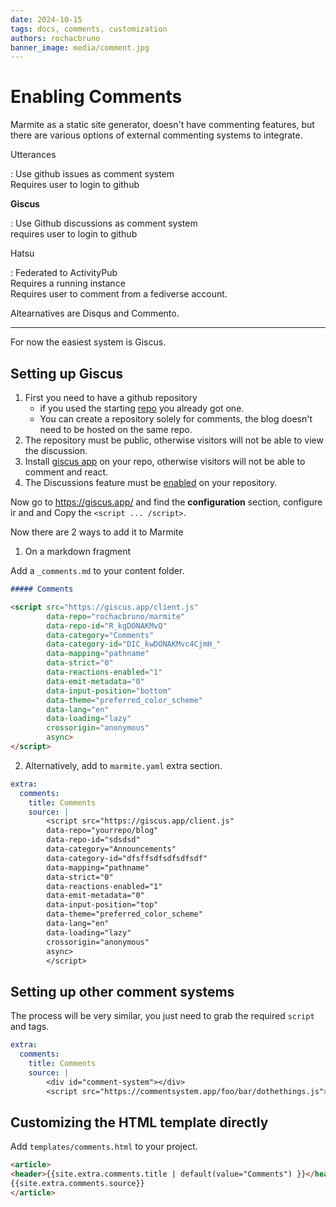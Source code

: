 ```yaml
---
date: 2024-10-15
tags: docs, comments, customization
authors: rochacbruno
banner_image: media/comment.jpg
---
```


# Enabling Comments

Marmite as a static site generator, doesn't have commenting features,
but there are various options of external commenting systems to integrate.


Utterances

  : Use github issues as comment system  
  Requires user to login to github

**Giscus**

  : Use Github discussions as comment system  
  requires user to login to github
 
Hatsu

  : Federated to ActivityPub   
  Requires a running instance  
  Requires user to comment from a fediverse account.
  

Altearnatives are Disqus and Commento.

---

For now the easiest system is Giscus.

## Setting up Giscus

1. First you need to have a github repository
    - if you used the starting [repo](https://github.com/rochacbruno/make-me-a-blog) you already got one.
    - You can create a repository solely for comments, the blog doesn't need to be hosted on the same repo.
2. The repository must be public, otherwise visitors will not be able to view the discussion.
3. Install [giscus app](https://github.com/apps/giscus) on your repo, otherwise visitors will not be able to comment and react.
4. The Discussions feature must be [enabled](https://docs.github.com/en/github/administering-a-repository/managing-repository-settings/enabling-or-disabling-github-discussions-for-a-repository) on your repository.


Now go to https://giscus.app/ and find the **configuration** section, configure ir and and Copy the `<script ... /script>`.


Now there are 2 ways to add it to Marmite

1. On a markdown fragment


Add a `_comments.md` to your content folder.
```markdown
##### Comments

<script src="https://giscus.app/client.js"
        data-repo="rochacbruno/marmite"
        data-repo-id="R_kgDONAKMvQ"
        data-category="Comments"
        data-category-id="DIC_kwDONAKMvc4CjmH_"
        data-mapping="pathname"
        data-strict="0"
        data-reactions-enabled="1"
        data-emit-metadata="0"
        data-input-position="bottom"
        data-theme="preferred_color_scheme"
        data-lang="en"
        data-loading="lazy"
        crossorigin="anonymous"
        async>
</script>
```


2. Alternatively, add to  `marmite.yaml` extra section.

```yaml
extra:
  comments:
    title: Comments
    source: |
        <script src="https://giscus.app/client.js"
        data-repo="yourrepo/blog"
        data-repo-id="sdsdsd"
        data-category="Announcements"
        data-category-id="dfsffsdfsdfsdfsdf"
        data-mapping="pathname"
        data-strict="0"
        data-reactions-enabled="1"
        data-emit-metadata="0"
        data-input-position="top"
        data-theme="preferred_color_scheme"
        data-lang="en"
        data-loading="lazy"
        crossorigin="anonymous"
        async>
        </script>
```

## Setting up other comment systems

The process will be very similar, you just need to grab the required `script` and tags.

```yaml
extra:
  comments:
    title: Comments
    source: |
        <div id="comment-system"></div>
        <script src="https://commentsystem.app/foo/bar/dothethings.js"></script>
```

## Customizing the HTML template directly

Add `templates/comments.html` to your project.

```html
<article>
<header>{{site.extra.comments.title | default(value="Comments") }}</header>
{{site.extra.comments.source}}
</article>
```

